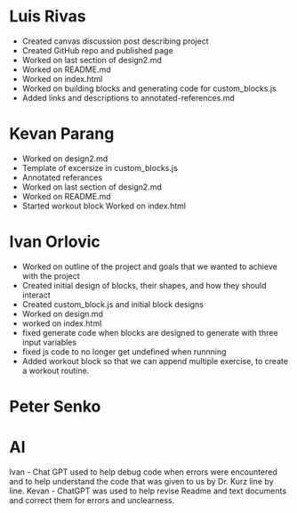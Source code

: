 # Luis Rivas
- Created canvas discussion post describing project
- Created GitHub repo and published page
- Worked on last section of design2.md
- Worked on README.md
- Worked on index.html
- Worked on building blocks and generating code for custom_blocks.js
- Added links and descriptions to annotated-references.md
# Kevan Parang
- Worked on design2.md 
- Template of excersize in custom_blocks.js
- Annotated referances
- Worked on last section of design2.md
- Worked on README.md
- Started workout block
Worked on index.html
# Ivan Orlovic
- Worked on outline of the project and goals that we wanted to achieve with the project
- Created initial design of blocks, their shapes, and how they should interact
- Created custom_block.js and initial block designs
- Worked on design.md
- worked on index.html
- fixed generate code when blocks are designed to generate with three input variables
- fixed js code to no longer get undefined when runnning
- Added workout block so that we can append multiple exercise, to create a workout routine.
# Peter Senko

# AI
Ivan - Chat GPT used to help debug code when errors were encountered and to help understand the code that was given to us by Dr. Kurz line by line. 
Kevan - ChatGPT was used to help revise Readme and text documents and correct them for errors and unclearness.
